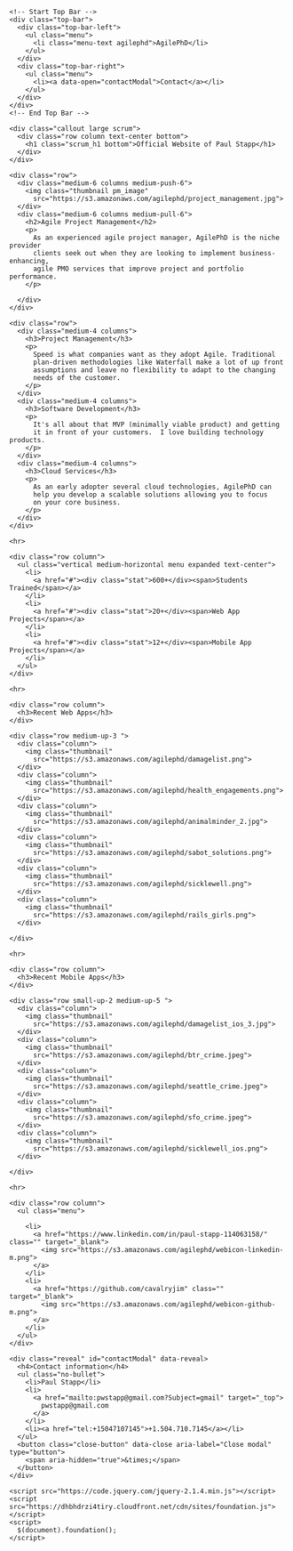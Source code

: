 <html class="no-js" lang="en">
  <head>
    <meta charset="utf-8" />
    <meta name="viewport" content="width=device-width, initial-scale=1.0" />
    <title>Stapp Site | Welcome</title>
    <link rel="stylesheet"
      href="https://dhbhdrzi4tiry.cloudfront.net/cdn/sites/foundation.min.css">
    <link rel="stylesheet" href="https://s3.amazonaws.com/agilephd/styles/main.css">
    <link href="https://fonts.googleapis.com/css?family=Montserrat" rel="stylesheet">
  </head>
  <body>

    <!-- Start Top Bar -->
    <div class="top-bar">
      <div class="top-bar-left">
        <ul class="menu">
          <li class="menu-text agilephd">AgilePhD</li>
        </ul>
      </div>
      <div class="top-bar-right">
        <ul class="menu">
          <li><a data-open="contactModal">Contact</a></li>
        </ul>
      </div>
    </div>
    <!-- End Top Bar -->

    <div class="callout large scrum">
      <div class="row column text-center bottom">
        <h1 class="scrum_h1 bottom">Official Website of Paul Stapp</h1>
      </div>
    </div>

    <div class="row">
      <div class="medium-6 columns medium-push-6">
        <img class="thumbnail pm_image"
          src="https://s3.amazonaws.com/agilephd/project_management.jpg">
      </div>
      <div class="medium-6 columns medium-pull-6">
        <h2>Agile Project Management</h2>
        <p>
          As an experienced agile project manager, AgilePhD is the niche provider
          clients seek out when they are looking to implement business-enhancing,
          agile PMO services that improve project and portfolio performance.
        </p>

      </div>
    </div>

    <div class="row">
      <div class="medium-4 columns">
        <h3>Project Management</h3>
        <p>
          Speed is what companies want as they adopt Agile. Traditional
          plan-driven methodologies like Waterfall make a lot of up front
          assumptions and leave no flexibility to adapt to the changing
          needs of the customer.
        </p>
      </div>
      <div class="medium-4 columns">
        <h3>Software Development</h3>
        <p>
          It's all about that MVP (minimally viable product) and getting
          it in front of your customers.  I love building technology products.  
        </p>
      </div>
      <div class="medium-4 columns">
        <h3>Cloud Services</h3>
        <p>
          As an early adopter several cloud technologies, AgilePhD can
          help you develop a scalable solutions allowing you to focus
          on your core business.
        </p>
      </div>
    </div>

    <hr>

    <div class="row column">
      <ul class="vertical medium-horizontal menu expanded text-center">
        <li>
          <a href="#"><div class="stat">600+</div><span>Students Trained</span></a>
        </li>
        <li>
          <a href="#"><div class="stat">20+</div><span>Web App Projects</span></a>
        </li>
        <li>
          <a href="#"><div class="stat">12+</div><span>Mobile App Projects</span></a>
        </li>
      </ul>
    </div>

    <hr>

    <div class="row column">
      <h3>Recent Web Apps</h3>
    </div>

    <div class="row medium-up-3 ">
      <div class="column">
        <img class="thumbnail"
          src="https://s3.amazonaws.com/agilephd/damagelist.png">
      </div>
      <div class="column">
        <img class="thumbnail"
          src="https://s3.amazonaws.com/agilephd/health_engagements.png">
      </div>
      <div class="column">
        <img class="thumbnail"
          src="https://s3.amazonaws.com/agilephd/animalminder_2.jpg">
      </div>
      <div class="column">
        <img class="thumbnail"
          src="https://s3.amazonaws.com/agilephd/sabot_solutions.png">
      </div>
      <div class="column">
        <img class="thumbnail"
          src="https://s3.amazonaws.com/agilephd/sicklewell.png">
      </div>
      <div class="column">
        <img class="thumbnail"
          src="https://s3.amazonaws.com/agilephd/rails_girls.png">
      </div>

    </div>

    <hr>

    <div class="row column">
      <h3>Recent Mobile Apps</h3>
    </div>

    <div class="row small-up-2 medium-up-5 ">
      <div class="column">
        <img class="thumbnail"
          src="https://s3.amazonaws.com/agilephd/damagelist_ios_3.jpg">
      </div>
      <div class="column">
        <img class="thumbnail"
          src="https://s3.amazonaws.com/agilephd/btr_crime.jpeg">
      </div>
      <div class="column">
        <img class="thumbnail"
          src="https://s3.amazonaws.com/agilephd/seattle_crime.jpeg">
      </div>
      <div class="column">
        <img class="thumbnail"
          src="https://s3.amazonaws.com/agilephd/sfo_crime.jpeg">
      </div>
      <div class="column">
        <img class="thumbnail"
          src="https://s3.amazonaws.com/agilephd/sicklewell_ios.png">
      </div>

    </div>

    <hr>

    <div class="row column">
      <ul class="menu">

        <li>
          <a href="https://www.linkedin.com/in/paul-stapp-114063158/" class="" target="_blank">
            <img src="https://s3.amazonaws.com/agilephd/webicon-linkedin-m.png">
          </a>
        </li>
        <li>
          <a href="https://github.com/cavalryjim" class="" target="_blank">
            <img src="https://s3.amazonaws.com/agilephd/webicon-github-m.png">
          </a>
        </li>
      </ul>
    </div>

    <div class="reveal" id="contactModal" data-reveal>
      <h4>Contact information</h4>
      <ul class="no-bullet">
        <li>Paul Stapp</li>
        <li>
          <a href="mailto:pwstapp@gmail.com?Subject=gmail" target="_top">
            pwstapp@gmail.com
          </a>
        </li>
        <li><a href="tel:+15047107145">+1.504.710.7145</a></li>
      </ul>
      <button class="close-button" data-close aria-label="Close modal" type="button">
        <span aria-hidden="true">&times;</span>
      </button>
    </div>

    <script src="https://code.jquery.com/jquery-2.1.4.min.js"></script>
    <script src="https://dhbhdrzi4tiry.cloudfront.net/cdn/sites/foundation.js"></script>
    <script>
      $(document).foundation();
    </script>
  </body>
</html>
